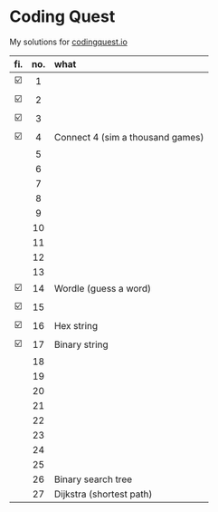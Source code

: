# Coding Quest

My solutions for [codingquest.io](https://codingquest.io/) 

<!-- ![](https://codingquest.io/alien-256x256.png) -->

| fi. | no. | what |
| :----: | :-----: | :--- |
| ☑️      |    1    |      |
| ☑️      |    2    |      |
| ☑️      |    3    |      |
| ☑️      |    4    | Connect 4 (sim a thousand games)
|        |    5    |      |
|        |    6    |      |
|        |    7    |      |
|        |    8    |      |
|        |    9    |      |
|        |   10    |      |
|        |   11    |      |
|        |   12    |      |
|        |   13    |      |
| ☑️      |   14    | Wordle (guess a word)
| ☑️      |   15    |      |
| ☑️      |   16    | Hex string
| ☑️      |   17    | Binary string
|        |   18    |      |
|        |   19    |      |
|        |   20    |      |
|        |   21    |      |
|        |   22    |      |
|        |   23    |      |
|        |   24    |      |
|        |   25    |      |
|        |   26    | Binary search tree
|        |   27    | Dijkstra (shortest path)
